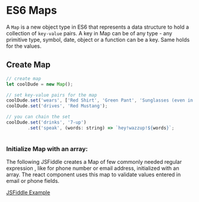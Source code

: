 # ES6 Maps


A `Map` is a new object type in ES6 that represents a data structure to hold a collection of `key-value` pairs.
A key in Map can be of any type - any primitive type, symbol, date, object or a function can be a key. Same  holds for the values.

## Create Map 

```js
// create map
let coolDude = new Map();

// set key-value pairs for the map
coolDude.set('wears', ['Red Shirt', 'Green Pant', 'Sunglasses (even in night)']);
coolDude.set('drives', 'Red Mustang');

// you can chain the set
coolDude.set('drinks', '7-up')
        .set('speak', (words: string) => `hey!wazzup!${words}`; 
        
```

### Initialize Map with an array:

The following JSFiddle creates a Map of few commonly needed regular expression , like for phone number or email address, initialized with an array. The react component uses this map to validate values entered in email or phone fields.

[JSFiddle Example](https://jsfiddle.net/tiwarib/uh9yL1um/#tabs=result,js,html,css)






